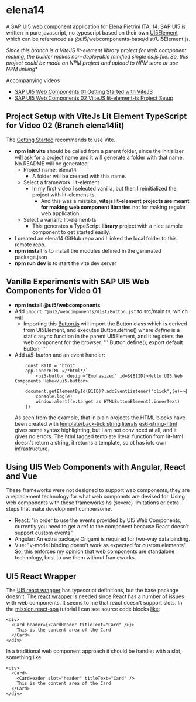 # elena14

A [SAP UI5 web component](https://sap.github.io/ui5-webcomponents/) application for Elena Pietrini ITA, 14.
SAP UI5 is written in pure javascript, no typescript based on their own [UI5Element](https://github.com/SAP/ui5-webcomponents/blob/894628fa2dc7225936bb1609037054c7d9243f8e/packages/base/src/UI5Element.js#L59) which can be referenced as @ui5/webcomponents-base/dist/UI5Element.js.

**Since this branch is a ViteJS lit-element library project for web component making, the builder makes non-deployable minified single es.js file.* 
So, this project could be made an NPM project and upload to NPM store or use NPM linking** 

Accompanying videos
- [SAP UI5 Web Components 01 Getting Started with ViteJS](https://youtu.be/cfdtbrs8sg0)
- [SAP UI5 Web Components 02 ViiteJS lit-element-ts Project Setup](https://youtu.be/r62zNZ3pIqw)

## Project Setup with ViteJs Lit Element TypeScript for Video 02 (Branch elena14lit)
The [Getting Started](https://sap.github.io/ui5-webcomponents/playground) recommends to use Vite.
- **npm init vite** should be called from a parent folder, since the initializer will ask for a project name and it will generate a folder with that name. No README will be generated.
    - Project name: elena14
        - A folder will be created with this name. 
    - Select a framework: lit-element
        - In my first video I selected vanilla, but then I reinitialized the project with lit-element-ts.
          - And this was a mistake, **vitejs lit-element projects are meant for making web component libraries** not for making regular web application. 
    - Select a variant: lit-element-ts
        - This generates a TypeScript **library** project with a nice sample component to get started easily.
- I created an elena14 GitHub repo and I linked the local folder to this remote repo.
- **npm install** is to install the modules defined in the generated package.json
- **npm run dev** is to start the vite dev server

## Vanilla Experiments with SAP UI5 Web Components for Video 01
- **npm install @ui5/webcomponents**
- Add `import "@ui5/webcomponents/dist/Button.js"` to src/main.ts, which will 
    - Importing this [Button.js](https://github.com/SAP/ui5-webcomponents/blob/master/packages/main/src/Button.js) will import the Button class which is derived from UI5Element, and executes Button.define() where *define* is a static async function in the parent UI5Element, and it registers the web component for the browser.
    '''
    Button.define();
    export default Button;
    '''
- Add *ui5-button* and an event handler:
    ```
        const B1ID = "btn1"
        app.innerHTML =/*html*/`
            <ui5-button design="Emphasized" id=${B1ID}>Hello UI5 Web Components Hehe</ui5-button>
        `
        document.getElementById(B1ID)?.addEventListener("click",(e)=>{
            console.log(e)
            window.alert((e.target as HTMLButtonElement).innerText)
        })    
    ```
    As seen from the example, that in plain projects the HTML blocks have been created with [template/back-tick string literals](https://blog.kevinchisholm.com/javascript/template-literals-basics/)
    [es6-string-html](https://marketplace.visualstudio.com/items?itemName=Tobermory.es6-string-html) gives some syntax highlighting, but I am not convinced at all, and it gives no errors.
    The html tagged template literal function from lit-html doesn't return a string, it returns a template, so ot has iots own infrastructure.

## Using UI5 Web Components with Angular, React and Vue
These frameworks were not designed to support web components, they are a replacement technology for what web componnts are devised for. Using web components with these frameworks hs (severe) limitations or extra steps that make development cumbersome.
- React: "in order to use the events provided by UI5 Web Components, currently you need to get a ref to the component because React doesn’t support custom events"
- Angular: An extra package Origami is required for two-way data binding.
- Vue: "v-model binding doesn’t work as expected for custom elements"
So, this enforces my opinion that web components are standalone technology, best to use them without frameworks. 

## UI5 React Wrapper
The [UI5 react wrapper](https://github.com/SAP/ui5-webcomponents#ui5-web-components-for-react) has typescript definitions, but the base package doesn't.
The [react wrapper](https://github.com/SAP/ui5-webcomponents-react) is needed since React has a number of issues with web components.
It seems to me that react doesn't support slots. In the [mission.react-spa](https://developers.sap.com/mission.react-spa.html) tutorial I can see source code blocks [like](https://developers.sap.com/tutorials/ui5-webcomponents-react-card.html):
```
<div>
  <Card header={<CardHeader titleText="Card" />}>
    This is the content area of the Card
  </Card>
</div>
```
In a traditional web component approach it should be handlet with a slot, something like:
```
<div>
  <Card>
    <CardHeader slot="header" titleText="Card" />
    This is the content area of the Card
  </Card>
</div>
```
